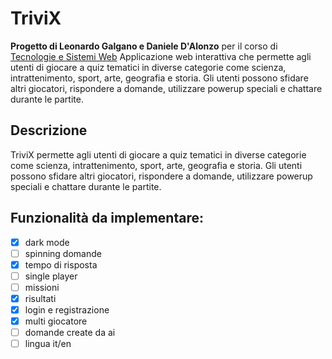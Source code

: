 # TriviX
**Progetto di Leonardo Galgano e Daniele D'Alonzo** per il corso di [Tecnologie e Sistemi Web](https://sites.google.com/uniroma1.it/lorenzomarconi/corsi#h.hel2jsy2h8y1)
Applicazione web interattiva che permette agli utenti di giocare a quiz tematici in diverse categorie come scienza, intrattenimento, sport, arte, geografia e storia. Gli utenti possono sfidare altri giocatori, rispondere a domande, utilizzare powerup speciali e chattare durante le partite.

## Descrizione
TriviX permette agli utenti di giocare a quiz tematici in diverse categorie come scienza, intrattenimento, sport, arte, geografia e storia. Gli utenti possono sfidare altri giocatori, rispondere a domande, utilizzare powerup speciali e chattare durante le partite.



## Funzionalità da implementare:
- [x] dark mode
- [ ] spinning domande
- [x] tempo di risposta
- [ ] single player
- [ ] missioni
- [x] risultati
- [x] login e registrazione
- [x] multi giocatore
- [ ] domande create da ai
- [ ] lingua it/en
